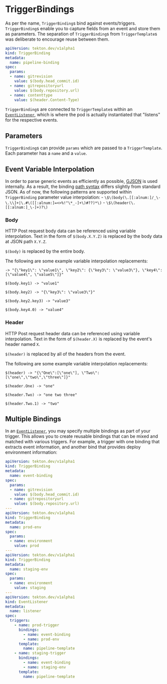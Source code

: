 # TriggerBindings

As per the name, `TriggerBinding`s bind against events/triggers.
`TriggerBinding`s enable you to capture fields from an event and store them as
parameters. The separation of `TriggerBinding`s from `TriggerTemplate`s was
deliberate to encourage reuse between them.

<!-- FILE: examples/triggerbindings/triggerbinding.yaml -->
```YAML
apiVersion: tekton.dev/v1alpha1
kind: TriggerBinding
metadata:
  name: pipeline-binding
spec:
  params:
  - name: gitrevision
    value: $(body.head_commit.id)
  - name: gitrepositoryurl
    value: $(body.repository.url)
  - name: contenttype
    value: $(header.Content-Type)
```


`TriggerBinding`s are connected to `TriggerTemplate`s within an
[`EventListener`](eventlisteners.md), which is where the pod is actually
instantiated that "listens" for the respective events.

## Parameters

`TriggerBinding`s can provide `params` which are passed to a `TriggerTemplate`.
Each parameter has a `name` and a `value`.

## Event Variable Interpolation

In order to parse generic events as efficiently as possible,
[GJSON](https://github.com/tidwall/gjson) is used internally. As a result, the
binding [path syntax](https://github.com/tidwall/gjson#path-syntax) differs
slightly from standard JSON. As of now, the following patterns are supported
within `TriggerBinding` parameter value interpolation: -
`\$\(body(\.[[:alnum:]/_\-\.\\]+|\.#\([[:alnum:]=<>%!"\*_-]+\)#??)*\)` -
`\$\(header(\.[[:alnum:]_\-]+)?\)`

### Body

HTTP Post request body data can be referenced using variable interpolation. Text
in the form of `$(body.X.Y.Z)` is replaced by the body data at JSON path
`X.Y.Z`.

`$(body)` is replaced by the entire body.

The following are some example variable interpolation replacements:
``` $(body)
-> "{\"key1\": \"value1\", \"key2\": {\"key3\": \"value3\"}, \"key4\":
[\"value4\", \"value5\"]}"

$(body.key1) -> "value1"

$(body.key2) -> "{\"key3\": \"value3\"}"

$(body.key2.key3) -> "value3"

$(body.key4.0) -> "value4"
```

### Header

HTTP Post request header data can be referenced using variable interpolation.
Text in the form of `$(header.X)` is replaced by the event's header named `X`.

`$(header)` is replaced by all of the headers from the event.

The following are some example variable interpolation replacements:
```
$(header) -> "{\"One\":[\"one\"], \"Two\":[\"one\",\"two\",\"three\"]}"

$(header.One) -> "one"

$(header.Two) -> "one two three"

$(header.Two.1) -> "two"
```

## Multiple Bindings

In an [`EventListener`](eventlisteners.md), you may specify multiple bindings as
part of your trigger. This allows you to create reusable bindings that can be
mixed and matched with various triggers. For example, a trigger with one binding
that extracts event information, and another bind that provides deploy
environment information:

```yaml
apiVersion: tekton.dev/v1alpha1
kind: TriggerBinding
metadata:
  name: event-binding
spec:
  params:
  - name: gitrevision
    value: $(body.head_commit.id)
  - name: gitrepositoryurl
    value: $(body.repository.url)
---
apiVersion: tekton.dev/v1alpha1
kind: TriggerBinding
metadata:
  name: prod-env
spec:
  params:
  - name: environment
    value: prod
---
apiVersion: tekton.dev/v1alpha1
kind: TriggerBinding
metadata:
  name: staging-env
spec:
  params:
  - name: environment
    value: staging
---
apiVersion: tekton.dev/v1alpha1
kind: EventListener
metadata:
  name: listener
spec:
  triggers:
    - name: prod-trigger
      bindings:
        - name: event-binding
        - name: prod-env
      template:
        name: pipeline-template
    - name: staging-trigger
      bindings:
        - name: event-binding
        - name: staging-env
      template:
        name: pipeline-template
```
